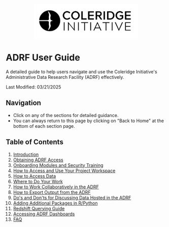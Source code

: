 

<p align="center">
    <img src="images/coleridge-logo.png" alt="Coleridge Logo">
</p>



# ADRF User Guide

A detailed guide to help users navigate and use the Coleridge Initiative's Administrative Data Research Facility (ADRF) effectively.

Last Modified: 03/21/2025

## Navigation
- Click on any of the sections for detailed guidance.
- You can always return to this page by clicking on "Back to Home" at the bottom of each section page.


## Table of Contents
1. [Introduction](01-intro.md)  
2. [Obtaining ADRF Access](02-access.md)  
3. [Onboarding Modules and Security Training](03-onboarding.md)
4. [How to Access and Use Your Project Workspace](04-access-and-use.md)
5. [How to Access Data](05-access-data.md)
6. [Where to Do Your Work](06-where-to-work.md)
7. [How to Work Collaboratively in the ADRF](07-collaborate.md)
8. [How to Export Output from the ADRF](08-export.md)
9. [Do's and Don'ts for Discussing Data Hosted in the ADRF](09-dos-and-donts.md)
10. [Adding Additional Packages in R/Python](10-packages.md)
11. [Redshift Querying Guide](11-querying-guide.md)
12. [Accessing ADRF Dashboards](12-dashboards.md) 
13. [FAQ](#faq)

